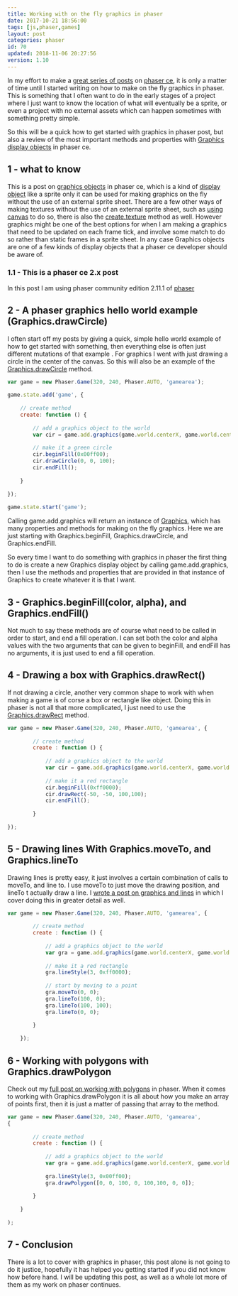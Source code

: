 ```yaml
---
title: Working with on the fly graphics in phaser
date: 2017-10-21 18:56:00
tags: [js,phaser,games]
layout: post
categories: phaser
id: 70
updated: 2018-11-06 20:27:56
version: 1.10
---
```


In my effort to make a [great series of posts](/categories/phaser/) on [phaser ce](https://photonstorm.github.io/phaser-ce/index.html), it is only a matter of time until I started writing on how to make on the fly graphics in phaser. This is something that I often want to do in the early stages of a project where I just want to know the location of what will eventually be a sprite, or even a project with no external assets which can happen sometimes with something pretty simple.

So this will be a quick how to get started with graphics in phaser post, but also a review of the most important methods and properties with [Graphics display objects](https://photonstorm.github.io/phaser-ce/Phaser.Graphics.html) in phaser ce.

<!-- more -->

## 1 - what to know

This is a post on [graphics objects](https://photonstorm.github.io/phaser-ce/Phaser.Graphics.html) in phaser ce, which is a kind of [display object](https://photonstorm.github.io/phaser-ce/PIXI.DisplayObjectContainer.html) like a sprite only it can be used for making graphics on the fly without the use of an external sprite sheet. There are a few other ways of making textures without the use of an external sprite sheet, such as [using canvas](/2018/08/04/phaser-spritesheet-from-canvas/) to do so, there is also the [create.texture](/2018/10/06/phaser-create-texture/) method as well. However graphics might be one of the best options for when I am making a graphics that need to be updated on each frame tick, and involve some match to do so rather than static frames in a sprite sheet. In any case Graphics objects are one of a few kinds of display objects that a phaser ce developer should be aware of.

### 1.1 - This is a phaser ce 2.x post

In this post I am using phaser community edition 2.11.1 of [phaser](http://phaser.io/)

## 2 - A phaser graphics hello world example (Graphics.drawCircle)

I often start off my posts by giving a quick, simple hello world example of how to get started with something, then everything else is often just different mutations of that example . For graphics I went with just drawing a circle in the center of the canvas. So this will also be an example of the [Graphics.drawCircle](http://phaser.io/docs/2.6.2/Phaser.Graphics.html#drawCircle) method.

```js
var game = new Phaser.Game(320, 240, Phaser.AUTO, 'gamearea');
 
game.state.add('game', {
 
    // create method
    create: function () {
 
        // add a graphics object to the world
        var cir = game.add.graphics(game.world.centerX, game.world.centerY);
 
        // make it a green circle
        cir.beginFill(0x00ff00);
        cir.drawCircle(0, 0, 100);
        cir.endFill();
 
    }
 
});
 
game.state.start('game');
```

Calling game.add.graphics will return an instance of [Graphics](http://phaser.io/docs/2.6.2/Phaser.Graphics.html), which has many properties and methods for making on the fly graphics. Here we are just starting with Graphics.beginFill, Graphics.drawCircle, and Graphics.endFill.

So every time I want to do something with graphics in phaser the first thing to do is create a new Graphics display object by calling game.add.graphics, then I use the methods and properties that are provided in that instance of Graphics to create whatever it is that I want. 

## 3 - Graphics.beginFill(color, alpha), and Graphics.endFill()

Not much to say these methods are of course what need to be called in order to start, and end a fill operation. I can set both the color and alpha values with the two arguments that can be given to beginFill, and endFill has no arguments, it is just used to end a fill operation.

## 4 - Drawing a box with Graphics.drawRect()

If not drawing a circle, another very common shape to work with when making a game is of corse a box or rectangle like object. Doing this in phaser is not all that more complicated, I just need to use the [Graphics.drawRect](http://phaser.io/docs/2.6.2/Phaser.Graphics.html#drawRect) method.

```js
var game = new Phaser.Game(320, 240, Phaser.AUTO, 'gamearea', {
 
        // create method
        create : function () {
 
            // add a graphics object to the world
            var cir = game.add.graphics(game.world.centerX, game.world.centerY);
 
            // make it a red rectangle
            cir.beginFill(0xff0000);
            cir.drawRect(-50, -50, 100,100);
            cir.endFill();
 
        }
 
});
```

## 5 - Drawing lines With Graphics.moveTo, and Graphics.lineTo

Drawing lines is pretty easy, it just involves a certain combination of calls to moveTo, and line to. I use moveTo to just move the drawing position, and lineTo t actually draw a line. I [wrote a post on graphics and lines](/2017/10/22/phaser-graphics-lineto/) in which I cover doing this in greater detail as well.

```js
var game = new Phaser.Game(320, 240, Phaser.AUTO, 'gamearea', {
 
        // create method
        create : function () {
 
            // add a graphics object to the world
            var gra = game.add.graphics(game.world.centerX, game.world.centerY);
 
            // make it a red rectangle
            gra.lineStyle(3, 0xff0000);
 
            // start by moving to a point
            gra.moveTo(0, 0);
            gra.lineTo(100, 0);
            gra.lineTo(100, 100);
            gra.lineTo(0, 0);
 
        }
 
    });
```

## 6 - Working with polygons with Graphics.drawPolygon

Check out my [full post on working with polygons](/2017/10/22/phaser-graphics-polygon/) in phaser. When it comes to working with Graphics.drawPolygon it is all about how you make an array of points first, then it is just a matter of passing that array to the method.

```js
var game = new Phaser.Game(320, 240, Phaser.AUTO, 'gamearea', 
{
 
        // create method
        create : function () {
 
            // add a graphics object to the world
            var gra = game.add.graphics(game.world.centerX, game.world.centerY);
 
            gra.lineStyle(3, 0x00ff00);
            gra.drawPolygon([0, 0, 100, 0, 100,100, 0, 0]);
 
        }
 
    }
 
);
```

## 7 - Conclusion

There is a lot to cover with graphics in phaser, this post alone is not going to do it justice, hopefully it has helped you getting started if you did not know how before hand. I will be updating this post, as well as a whole lot more of them as my work on phaser continues.
